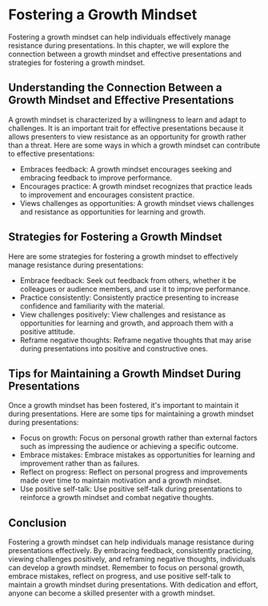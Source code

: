 Fostering a Growth Mindset
=====================================================================================

Fostering a growth mindset can help individuals effectively manage resistance during presentations. In this chapter, we will explore the connection between a growth mindset and effective presentations and strategies for fostering a growth mindset.

Understanding the Connection Between a Growth Mindset and Effective Presentations
---------------------------------------------------------------------------------

A growth mindset is characterized by a willingness to learn and adapt to challenges. It is an important trait for effective presentations because it allows presenters to view resistance as an opportunity for growth rather than a threat. Here are some ways in which a growth mindset can contribute to effective presentations:

* Embraces feedback: A growth mindset encourages seeking and embracing feedback to improve performance.
* Encourages practice: A growth mindset recognizes that practice leads to improvement and encourages consistent practice.
* Views challenges as opportunities: A growth mindset views challenges and resistance as opportunities for learning and growth.

Strategies for Fostering a Growth Mindset
-----------------------------------------

Here are some strategies for fostering a growth mindset to effectively manage resistance during presentations:

* Embrace feedback: Seek out feedback from others, whether it be colleagues or audience members, and use it to improve performance.
* Practice consistently: Consistently practice presenting to increase confidence and familiarity with the material.
* View challenges positively: View challenges and resistance as opportunities for learning and growth, and approach them with a positive attitude.
* Reframe negative thoughts: Reframe negative thoughts that may arise during presentations into positive and constructive ones.

Tips for Maintaining a Growth Mindset During Presentations
----------------------------------------------------------

Once a growth mindset has been fostered, it's important to maintain it during presentations. Here are some tips for maintaining a growth mindset during presentations:

* Focus on growth: Focus on personal growth rather than external factors such as impressing the audience or achieving a specific outcome.
* Embrace mistakes: Embrace mistakes as opportunities for learning and improvement rather than as failures.
* Reflect on progress: Reflect on personal progress and improvements made over time to maintain motivation and a growth mindset.
* Use positive self-talk: Use positive self-talk during presentations to reinforce a growth mindset and combat negative thoughts.

Conclusion
----------

Fostering a growth mindset can help individuals manage resistance during presentations effectively. By embracing feedback, consistently practicing, viewing challenges positively, and reframing negative thoughts, individuals can develop a growth mindset. Remember to focus on personal growth, embrace mistakes, reflect on progress, and use positive self-talk to maintain a growth mindset during presentations. With dedication and effort, anyone can become a skilled presenter with a growth mindset.
